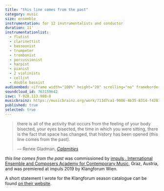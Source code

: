 ```yaml
---
title: "this line comes from the past"
category: music
size: ensemble
instrumentation: for 12 instrumentalists and conductor
duration: 11'
instrumentationlist:
  - flutist
  - clarinettist
  - bassoonist
  - trumpeter
  - trombonist
  - percussionist
  - harpist
  - pianist
  - 2 violinists
  - cellist
  - double bassist
audioembed: <iframe width="100%" height="20" scrolling="no" frameborder="no" src="https://w.soundcloud.com/player/?url=https%3A//api.soundcloud.com/tracks/763159642&amp;color=ff5500&amp;inverse=false&amp;auto_play=false&amp;show_user=true"></iframe>
soundcloud_id: 763159642
iswc: T-928.113.980-8
musicbrainz: https://musicbrainz.org/work/713d7ca1-9006-4b35-8314-f4287fb101c0
published: true
selected: true
---
```


> there is all of the activity that occurs from the feeling of your body bisected, your eyes bisected, the time in which you were sitting, there is the fact that space has changed, that history has been opened (this line comes from the past).
>
> — Renee Gladman, [_Calamities_][cs]

_this line comes from the past_ was commissioned by
[impuls . International Ensemble and Composers Academy for Contemporary Music][imp], Graz, Austria, and was premiered at impuls 2019 by Klangforum Wien.

A short statement I wrote for the Klangforum season catalogue can be found [on their website][kf].

[cs]: http://www.wavepoetry.com/products/calamities
[imp]: http://impuls.cc/
[kf]: https://www.klangforum.at/blog-detail-en/swithinbank-line-en.html
